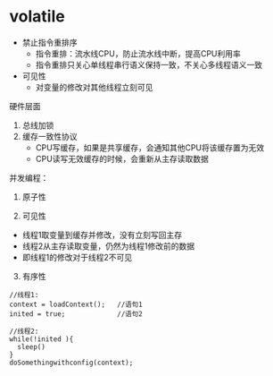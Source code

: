 # volatile
* 禁止指令重排序
  * 指令重排：流水线CPU，防止流水线中断，提高CPU利用率
  * 指令重排只关心单线程串行语义保持一致，不关心多线程语义一致
* 可见性
  * 对变量的修改对其他线程立刻可见


硬件层面
1. 总线加锁
2. 缓存一致性协议
   * CPU写缓存，如果是共享缓存，会通知其他CPU将该缓存置为无效
   * CPU读写无效缓存的时候，会重新从主存读取数据
   
   
并发编程：
1. 原子性

2. 可见性
* 线程1取变量到缓存并修改，没有立刻写回主存
* 线程2从主存读取变量，仍然为线程1修改前的数据
* 即线程1的修改对于线程2不可见

3. 有序性
```
//线程1:
context = loadContext();   //语句1
inited = true;             //语句2
 
//线程2:
while(!inited ){
  sleep()
}
doSomethingwithconfig(context);
```



